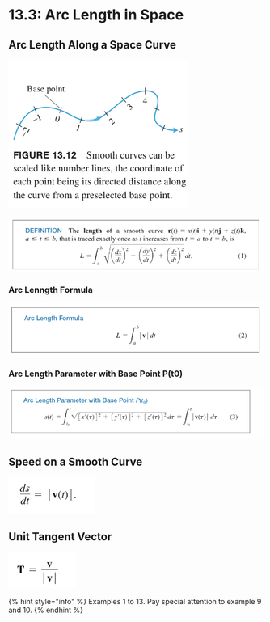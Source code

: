 # 13.3: Arc Length in Space

## Arc Length Along a Space Curve

![](../../../.gitbook/assets/image%20%28331%29.png)

![](../../../.gitbook/assets/image%20%28297%29.png)

### Arc Lenngth Formula

![](../../../.gitbook/assets/image%20%28289%29.png)

### Arc Length Parameter with Base Point P\(t0\)

![](../../../.gitbook/assets/image%20%28264%29.png)

## Speed on a Smooth Curve

![](../../../.gitbook/assets/image%20%28294%29.png)

## Unit Tangent Vector

![](../../../.gitbook/assets/image%20%28282%29.png)









{% hint style="info" %}
Examples 1 to 13. Pay special attention to example 9 and 10.
{% endhint %}

